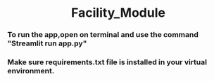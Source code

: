 # <center> Facility_Module </center>

### To run the app,open on terminal and use the command "Streamlit run app.py"

### Make sure requirements.txt file is installed in your virtual environment.
